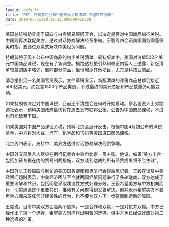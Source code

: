 ```yaml
---
layout: default
title: "RFI：特朗普将公布中国商品关税清单 中国呼吁协商"
date: 2018-06-15T10:11:23.000000+08:00
---
```


美国总统特朗普定于周四与白宫贸易顾问开会，以决定是否对中国商品加征关税。中国则再次敦促美方，透过对话协商解决经贸争端。王毅周四会晤美国国务卿蓬佩奥时指，要通过双赢式解决中美经贸问题。

特朗普将于周五公布中国商品的初步关税清单。最初版本中，美国对价值500亿美元中国商品课税，现在有了新调整。据路透社援引熟知修正内容人士透露，新版清单较最初版本略少，删除部分商品，但也增添其他项目，尤其是科技业商品。

消息援引另一名美国官员表示，文件草稿显示，新版清单的课税商品总额仍接近500亿美元，约包含1300个产品类别，不过最终的美元总额和产品数量仍可能变动。

如果特朗普决定对中国课税，目前还不清楚会在何时开始启动。多名游说人士对路透社表示，预料美国政府最快将在周五发布联邦公报，公告对中国商品课税，不过也可能延至下周。

如果美国对中国产品课征关税，预料北京会展开反击。根据中国4月初公布的课税清单，中方将对大豆、汽车、化学品和飞机等美国进口商品课税。

北京周四表示，支持中、美双方透过对话协商解决经贸争端。

中国外交部发言人耿爽在例行记者会中重申北京一贯主张。他说，如果“美方出台包括加征关税在内的贸易制裁措施，双方谈判达成的所有经贸成果将不会生效”。

中国外长王毅周四与到访的美国国务卿蓬佩奥举行会谈后见记者。王毅在谈及中美经贸问题时表示，中美经济团队至今就两国经贸问题举行了多轮磋商，双方达成了重要谅解和共识，包括同意采取建设性方式处理分歧。王毅希望美方与中方相向而行，切实遵循这个重要共识，推动有关问题得到妥善解决。他并表示希望美方不要再单方面采取任何非建设性的行为，也不要为双方下一步磋商制造新的障碍。

王毅说，目前中美双方面临两个选择，一是合作和双赢，一是对抗并双输。中方已经作出了第一个选择，希望美方同样作出明智的选择，但中方也已经做好应对第二种选择的准备。

